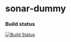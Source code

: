 # sonar-dummy

### Build status

[![Build Status](https://travis-ci.org/SonarSource/sonar-dummy-oss.svg?branch=master)](https://travis-ci.org/SonarSource/sonar-dummy-oss)

